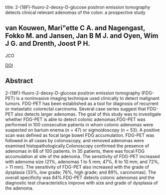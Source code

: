 title: 2-(18F)-fluoro-2-deoxy-D-glucose positron emission tomography detects clinical relevant adenomas of the colon: a prospective study

## van Kouwen, Mari"ette C A. and Nagengast, Fokko M. and Jansen, Jan B M J. and Oyen, Wim J G. and Drenth, Joost P H.
JCO

<a href="https://doi.org/10.1200/JCO.2005.02.401">DOI</a>

## Abstract
2-(18F)-fluoro-2-deoxy-D-glucose positron emission tomography (FDG-PET) is a noninvasive imaging technique used clinically to detect malignant tumors. FDG-PET has been established as a tool for diagnosis of recurrent or metastatic colorectal carcinoma. Several case series suggest that FDG-PET also detects larger adenomas. The goal of this study was to investigate whether FDG-PET is able to detect colonic adenomas.FDG-PET was performed in 100 consecutive patients in whom colonic adenomas were suspected on barium enema (n = 47) or sigmoidoscopy (n = 53). A positive scan was defined as focal large bowel FDG accumulation. FDG-PET was followed in all cases by colonoscopy, and removed adenomas were examined histopathologically.Colonoscopy confirmed the presence of adenomas in 68 of 100 patients. In 35 patients, there was focal FDG accumulation at site of the adenoma. The sensitivity of FDG-PET increased with adenoma size (21%, adenomas 1 to 5 mm; 47%, 6 to 10 mm; and 72%, > 11 mm). The sensitivity of FDG-PET also increased with the grade of dysplasia (33%, low grade; 76%, high grade; and 89%, carcinomas). The overall specificity was 84%.FDG-PET detects colonic adenomas and the diagnostic test characteristics improve with size and grade of dysplasia of the adenoma.

